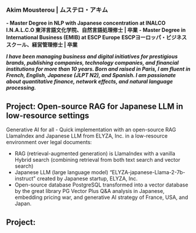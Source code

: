 
### Akim Mousterou | ムステロ・アキム
**- Master Degree in NLP with Japanese concentration at INALCO**
**I.N.A.L.C.O 東洋言語文化学院、自然言語処理修士 | 卒業**
**- Master Degree in International Business (EMIB) at ESCP Europe**
**ESCPヨーロッパ・ビジネススクール、経営管理修士 | 卒業**

***I have been managing business and digital initiatives for prestigious brands, publishing companies, technology companies, and financial institutions for more than 10 years. Born and raised in Paris, I am fluent in French, English, Japanese (JLPT N2), and Spanish. I am passionate about quantitative finance, network effects, and natural language processing.***

## Project: Open-source RAG for Japanese LLM in low-resource settings

Generative AI for all - Quick implementation with an open-source RAG LlamaIndex and Japanese LLM from ELYZA, Inc. in a low-resource environment over legal documents:
- RAG (retrieval-augmented generation) is LlamaIndex with a vanilla Hybrid search (combining retrieval from both text search and vector search)
- Japanese LLM (large language model) “ELYZA-japanese-Llama-2-7b-instruct” created by Japanese startup, ELYZA, Inc.
- Open-source database PostgreSQL transformed into a vector database by the great library PG Vector
Plus Q&A analysis in Japanese, embedding pricing war, and generative AI strategy of France, USA, and Japan. 

## Project: 
